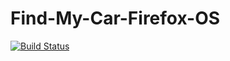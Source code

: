 Find-My-Car-Firefox-OS
======================

[![Build Status](https://travis-ci.org/[WonderBeat]/[Find-My-Car-Firefox-OS].png)](https://travis-ci.org/[WonderBeat]/[Find-My-Car-Firefox-OS])
